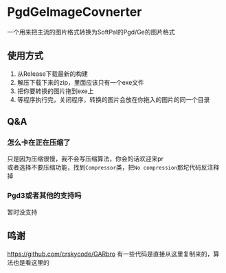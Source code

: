 # PgdGeImageCovnerter

一个用来把主流的图片格式转换为SoftPal的Pgd/Ge的图片格式

## 使用方式

 1. 从Release下载最新的构建
 2. 解压下载下来的zip，里面应该只有一个exe文件
 3. 把你要转换的图片拖到exe上
 4. 等程序执行完，关闭程序，转换的图片会放在你拖入的图片的同一个目录

## Q&A

### 怎么卡在正在压缩了

只是因为压缩很慢，我不会写压缩算法，你会的话欢迎来pr  
或者选择不要压缩功能，找到`Compressor`类，把`No compression`那坨代码反注释掉

### Pgd3或者其他的支持吗

暂时没支持

## 鸣谢

https://github.com/crskycode/GARbro  有一些代码是直接从这里复制来的，算法也是看这里的
